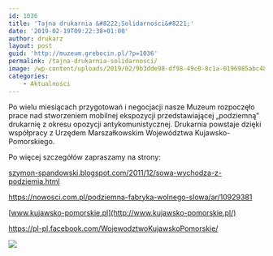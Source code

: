 ```yaml
---
id: 1036
title: 'Tajna drukarnia &#8222;Solidarności&#8221;'
date: '2019-02-19T09:22:38+01:00'
author: drukarz
layout: post
guid: 'http://muzeum.grebocin.pl/?p=1036'
permalink: /tajna-drukarnia-solidarnosci/
image: /wp-content/uploads/2019/02/9b3dde98-df98-49c0-8c1a-0196985abc48.jpg
categories:
    - Aktualności
---
```


Po wielu miesiącach przygotowań i negocjacji nasze Muzeum rozpoczęło prace nad stworzeniem mobilnej ekspozycji przedstawiającej „podziemną” drukarnię z okresu opozycji antykomunistycznej. Drukarnia powstaje dzięki współpracy z Urzędem Marszałkowskim Województwa Kujawsko-Pomorskiego.

Po więcej szczegółów zapraszamy na strony:

[szymon-spandowski.blogspot.com/2011/12/sowa-wychodza-z-podziemia.html](http://szymon-spandowski.blogspot.com/2011/12/sowa-wychodza-z-podziemia.html)

<https://nowosci.com.pl/podziemna-fabryka-wolnego-slowa/ar/10929381>

[www.kujawsko-pomorskie.pl](http://www.kujawsko-pomorskie.pl/)

https://pl-pl.facebook.com/WojewodztwoKujawskoPomorskie/

![](http://muzeum.grebocin.pl/wp-content/uploads/2019/02/belka-dofinansowano-logo-poziom-Urzad-podpis-pod-spodem-1024x303.jpg)